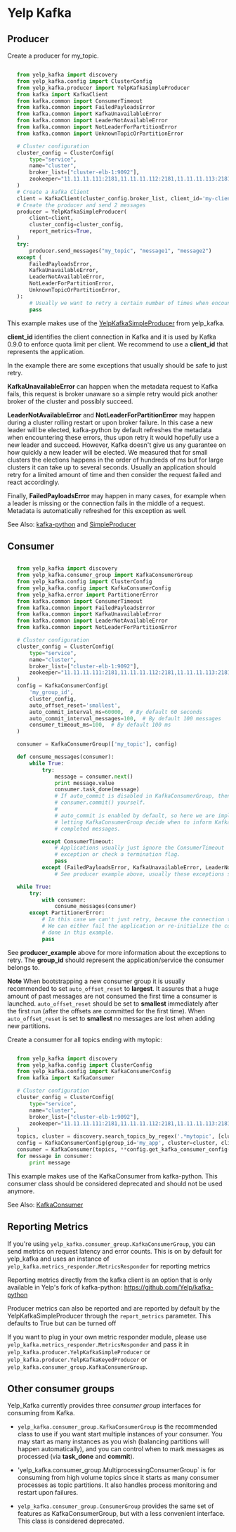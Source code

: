 # Yelp Kafka

## Producer

Create a producer for my_topic.

```python

   from yelp_kafka import discovery
   from yelp_kafka.config import ClusterConfig
   from yelp_kafka.producer import YelpKafkaSimpleProducer
   from kafka import KafkaClient
   from kafka.common import ConsumerTimeout
   from kafka.common import FailedPayloadsError
   from kafka.common import KafkaUnavailableError
   from kafka.common import LeaderNotAvailableError
   from kafka.common import NotLeaderForPartitionError
   from kafka.common import UnknownTopicOrPartitionError

   # Cluster configuration
   cluster_config = ClusterConfig(
       type="service",
       name="cluster",
       broker_list=["cluster-elb-1:9092"],
       zookeeper="11.11.11.111:2181,11.11.11.112:2181,11.11.11.113:2181/kafka-1",
   )
   # Create a kafka Client
   client = KafkaClient(cluster_config.broker_list, client_id='my-client-id')
   # Create the producer and send 2 messages
   producer = YelpKafkaSimpleProducer(
       client=client,
       cluster_config=cluster_config,
       report_metrics=True,
   )
   try:
       producer.send_messages("my_topic", "message1", "message2")
   except (
       FailedPayloadsError,
       KafkaUnavailableError,
       LeaderNotAvailableError,
       NotLeaderForPartitionError,
       UnknownTopicOrPartitionError,
   ):
       # Usually we want to retry a certain number of times when encountering these exceptions
       pass

```

This example makes use of the [YelpKafkaSimpleProducer](yelp_kafka/producer.py) 
from yelp_kafka.

__client_id__ identifies the client connection in Kafka and it is used by Kafka 0.9.0 to enforce
quota limit per client. We recommend to use a __client_id__ that represents the application.

In the example there are some exceptions that usually should be safe to just retry.

**KafkaUnavailableError** can happen when the metadata request to Kafka fails, this
request is broker unaware so a simple retry would pick another broker of the cluster and possibly succeed.

**LeaderNotAvailableError** and **NotLeaderForPartitionError** may happen during a cluster
rolling restart or upon broker failure. In this case a new leader will be elected, kafka-python
by default refreshes the metadata when encountering these errors, thus upon retry it would
hopefully use a new leader and succeed. However, Kafka doesn't give us any guarantee on how quickly
a new leader will be elected. We measured that for small clusters the elections happens in the order
of hundreds of ms but for large clusters it can take up to several seconds.
Usually an application should retry for a limited amount of time and then consider the request failed and react accordingly.

Finally, **FailedPayloadsError** may happen in many cases, for example when a leader is missing
or the connection fails in the middle of a request. Metadata is automatically refreshed for this exception as well.

See Also: [kafka-python](http://kafka-python.readthedocs.org/en/v0.9.5/usage.html) and [SimpleProducer](http://kafka-python.readthedocs.org/en/v0.9.5/apidoc/kafka.producer.html)



## Consumer

```python

   from yelp_kafka import discovery
   from yelp_kafka.consumer_group import KafkaConsumerGroup
   from yelp_kafka.config import ClusterConfig
   from yelp_kafka.config import KafkaConsumerConfig
   from yelp_kafka.error import PartitionerError
   from kafka.common import ConsumerTimeout
   from kafka.common import FailedPayloadsError
   from kafka.common import KafkaUnavailableError
   from kafka.common import LeaderNotAvailableError
   from kafka.common import NotLeaderForPartitionError

   # Cluster configuration
   cluster_config = ClusterConfig(
       type="service",
       name="cluster",
       broker_list=["cluster-elb-1:9092"],
       zookeeper="11.11.11.111:2181,11.11.11.112:2181,11.11.11.113:2181/kafka-1",
   )
   config = KafkaConsumerConfig(
       'my_group_id',
       cluster_config,
       auto_offset_reset='smallest',
       auto_commit_interval_ms=60000,  # By default 60 seconds
       auto_commit_interval_messages=100,  # By default 100 messages
       consumer_timeout_ms=100,  # By default 100 ms
   )

   consumer = KafkaConsumerGroup(['my_topic'], config)

   def consume_messages(consumer):
       while True:
           try:
               message = consumer.next()
               print message.value
               consumer.task_done(message)
               # If auto_commit is disabled in KafkaConsumerGroup, then you must call
               # consumer.commit() yourself.
               #
               # auto_commit is enabled by default, so here we are implicitly
               # letting KafkaConsumerGroup decide when to inform Kafka of our
               # completed messages.

           except ConsumerTimeout:
               # Applications usually just ignore the ConsumerTimeout
               # exception or check a termination flag.
               pass
           except (FailedPayloadsError, KafkaUnavailableError, LeaderNotAvailableError, NotLeaderForPartitionError):
               # See producer example above, usually these exceptions should be retried

   while True:
       try:
           with consumer:
               consume_messages(consumer)
       except PartitionerError:
           # In this case we can't just retry, because the connection to zookeeper is lost.
           # We can either fail the application or re-initialize the consumer connection as
           # done in this example.
           pass
```

See __producer_example__ above for more information about the exceptions to retry.
The __group_id__ should represent the application/service the consumer belongs to.


**Note** When bootstrapping a new consumer group it is usually recommended to set ``auto_offset_reset`` to **largest**.
          It assures that a huge amount of past messages are not consumed the first time a consumer is launched.
          ``auto_offset_reset`` should be set to **smallest** immediately after the first run (after the offsets are committed for the first time).
          When ``auto_offset_reset`` is set to **smallest** no messages are lost when adding new partitions.
          
Create a consumer for all topics ending with mytopic:

```python

   from yelp_kafka import discovery
   from yelp_kafka.config import ClusterConfig
   from yelp_kafka.config import KafkaConsumerConfig
   from kafka import KafkaConsumer

   # Cluster configuration
   cluster_config = ClusterConfig(
       type="service",
       name="cluster",
       broker_list=["cluster-elb-1:9092"],
       zookeeper="11.11.11.111:2181,11.11.11.112:2181,11.11.11.113:2181/kafka-1",
   )
   topics, cluster = discovery.search_topics_by_regex('.*mytopic', [cluster_config])
   config = KafkaConsumerConfig(group_id='my_app', cluster=cluster, client_id='my-consumer')
   consumer = KafkaConsumer(topics, **config.get_kafka_consumer_config())
   for message in consumer:
       print message
```

This example makes use of the KafkaConsumer from kafka-python. This consumer
class should be considered deprecated and should not be used anymore. 

See Also: [KafkaConsumer](http://kafka-python.readthedocs.org/en/v0.9.5/apidoc/kafka.consumer.html#module-kafka.consumer.kafka)


## Reporting Metrics


If you're using `yelp_kafka.consumer_group.KafkaConsumerGroup`, you
can send metrics on request latency and error counts. This is on by default
for yelp_kafka and uses an instance of
`yelp_kafka.metrics_responder.MetricsResponder` for reporting metrics

Reporting metrics directly from the kafka client is an option that is only
available in Yelp's fork of kafka-python: https://github.com/Yelp/kafka-python

Producer metrics can also be reported and are reported by default by the YelpKafkaSimpleProducer
through the `report_metrics` parameter. This defaults to True but can be turned off


If you want to plug in your own metric responder module, please use
`yelp_kafka.metrics_responder.MetricsResponder` and pass it in
`yelp_kafka.producer.YelpKafkaSimpleProducer` or
`yelp_kafka.producer.YelpKafkaKeyedProducer` or
`yelp_kafka.consumer_group.KafkaConsumerGroup`.


## Other consumer groups


Yelp_Kafka currently provides three *consumer group* interfaces for consuming
from Kafka.

- `yelp_kafka.consumer_group.KafkaConsumerGroup` is the recommended
  class to use if you want start multiple instances of your consumer. You may
  start as many instances as you wish (balancing partitions will happen
  automatically), and you can control when to mark messages as processed (via
  __task_done__ and __commit__).

- 'yelp_kafka.consumer_group.MultiprocessingConsumerGroup` is for
  consuming from high volume topics since it starts as many consumer processes as topic
  partitions. It also handles process monitoring and restart upon failures.

- `yelp_kafka.consumer_group.ConsumerGroup` provides the same set of
  features as KafkaConsumerGroup, but with a less convenient interface.
  This class is considered deprecated.
